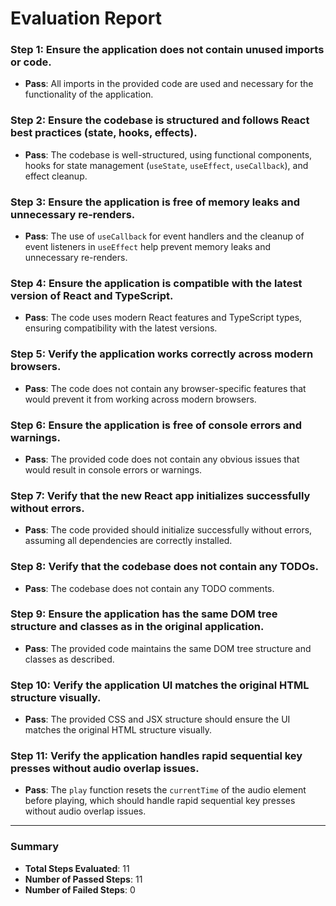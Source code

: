 # Evaluation Report

### Step 1: Ensure the application does not contain unused imports or code.
- **Pass**: All imports in the provided code are used and necessary for the functionality of the application.

### Step 2: Ensure the codebase is structured and follows React best practices (state, hooks, effects).
- **Pass**: The codebase is well-structured, using functional components, hooks for state management (`useState`, `useEffect`, `useCallback`), and effect cleanup.

### Step 3: Ensure the application is free of memory leaks and unnecessary re-renders.
- **Pass**: The use of `useCallback` for event handlers and the cleanup of event listeners in `useEffect` help prevent memory leaks and unnecessary re-renders.

### Step 4: Ensure the application is compatible with the latest version of React and TypeScript.
- **Pass**: The code uses modern React features and TypeScript types, ensuring compatibility with the latest versions.

### Step 5: Verify the application works correctly across modern browsers.
- **Pass**: The code does not contain any browser-specific features that would prevent it from working across modern browsers.

### Step 6: Ensure the application is free of console errors and warnings.
- **Pass**: The provided code does not contain any obvious issues that would result in console errors or warnings.

### Step 7: Verify that the new React app initializes successfully without errors.
- **Pass**: The code provided should initialize successfully without errors, assuming all dependencies are correctly installed.

### Step 8: Verify that the codebase does not contain any TODOs.
- **Pass**: The codebase does not contain any TODO comments.

### Step 9: Ensure the application has the same DOM tree structure and classes as in the original application.
- **Pass**: The provided code maintains the same DOM tree structure and classes as described.

### Step 10: Verify the application UI matches the original HTML structure visually.
- **Pass**: The provided CSS and JSX structure should ensure the UI matches the original HTML structure visually.

### Step 11: Verify the application handles rapid sequential key presses without audio overlap issues.
- **Pass**: The `play` function resets the `currentTime` of the audio element before playing, which should handle rapid sequential key presses without audio overlap issues.

---

### Summary
- **Total Steps Evaluated**: 11
- **Number of Passed Steps**: 11
- **Number of Failed Steps**: 0